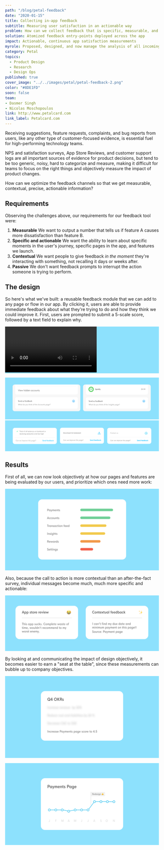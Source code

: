 ```yaml
---
path: "/blog/petal-feedback"
date: "2020-01-15"
title: Collecting in-app feedback
subtitle: Measuring user satisfaction in an actionable way
problem: How can we collect feedback that is specific, measurable, and actionable?
solution: Atomized feedback entry-points deployed across the app
impact: Actionable, continuous app satisfaction measurements
myrole: Proposed, designed, and now manage the analysis of all incoming feedback
category: Petal
topics:
  - Product Design
  - Research
  - Design Ops
published: true
cover_image: "../../images/petal/petal-feedback-2.png"
color: "#8DE1FD"
soon: false
team:
- Dasmer Singh
- Nicolas Moschopoulos
link: http://www.petalcard.com
link_label: Petalcard.com
---
```


Receiving suggestions, feature requests, complaints, and bug reports from users, like any other type of customer-focused evidence, is essential fuel for high-performing technology teams. 

NPS and satisfaction surveys, App Store Reviews, and customer support logs are all important sources of evidence for product decisions, but tend to be too generic, noisy, hard to categorize and measure, making it difficult for teams to focus on the right things and objectively measure the impact of product changes.

How can we optimize the feedback channels so that we get measurable, contextual, precise, actionable information?

<!-- 

The first problem is overloading the customer support team with product feedback and feature requests. At Petal, we work very closely with our Operations team to understand the input they get by interacting with users, but we like to think that their time and expertise is much better spent helping people in need than categorizing desired features.

The second problem is getting feedback that is too generic to be actionable. Here, NPS surveys and App Store reviews are king.
While important for other purposes, they both suffer from the same gap: feedback here tends to be framed as "satisfaction with my experience in general", and thus less likely to be immediately insightful. Additionally, when submitting this type of review, customers are taken _away_ from the experience of the product, and having to lean on their memory to describe their troubles and suggestions.

Last, there's the problem of categorizing and quantifying. User-submitted messages that come via support, App Stores, or NPS are hard to group, parse, and measure. When reading feedback messages come in, it's easy to overreact to a sequence about a topic that is hot today, while ignoring another that has been coming consistently twice a day, for months. -->

## Requirements

Observing the challenges above, our requirements for our feedback tool were:

1. __Measurable__ We want to output a number that tells us if feature A causes more dissatisfaction than feature B.
2. __Specific and actionable__ We want the ability to learn about specific moments in the user's journey, specific pages in the app, and features we launch.
3. __Contextual__ We want people to give feedback _in the moment_ they're interacting with something, not recalling it days or weeks after.
4. __Passive__ We don't want feedback prompts to interrupt the action someone is trying to perform.

## The design

So here's what we've built: a reusable feedback module that we can add to any page or flow in our app. By clicking it, users are able to provide immediate feedback about what they're trying to do and how they think we could improve it. First, users are prompted to submit a 5-scale score, followed by a text field to explain why.

<div style="background: #8DE1FD" class="w-100 pa4 tc mt5">
  <video class="w-100 mw5 br2" autoplay loop>
  <source src="../../images/petal/petal-feedback-flow.mp4" type="video/mp4">
  </video>
</div>

![](../../images/petal/feedback-widgets.png)
![We produced two versions of the CTA. A larger widget to be placed in main pages, and a smaller one to be placed in modals](../../images/petal/feedback-widgets-2.png)


## Results

First of all, we can now look objectively at how our pages and features are being evaluated by our users, and prioritize which ones need more work:

![Easy to tell which page in the app the users are having the most trouble with. Data is randomized for confidenciality](../../images/petal/feedback-chart.png)

Also, because the call to action is more contextual than an after-the-fact survey, individual messages become much, much more specific and actionable:

![Refreshingly useful feedback](../../images/petal/feedback-contextual.png)

By looking at and communicating the impact of design objectively, it becomes easier to earn a "seat at the table", since these measurements can bubble up to company objectives.

![Assessing the impact of design changes in user feedback scores](../../images/petal/feedback-chart-3.png)

![Assessing the impact of design changes in user feedback scores](../../images/petal/feedback-chart-2.png)


